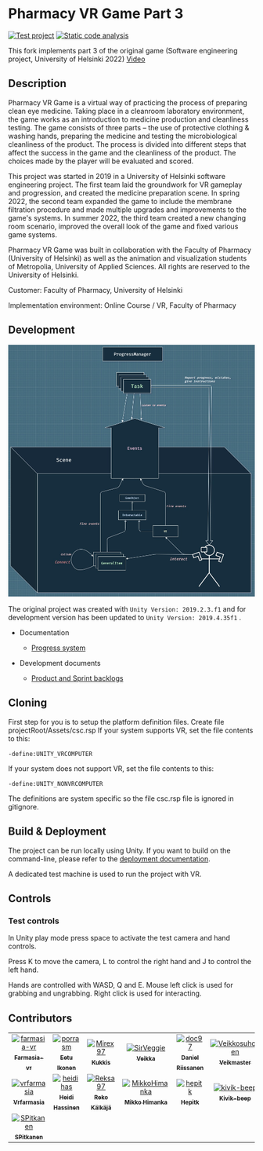 # Pharmacy VR Game Part 3

[![Test project](https://github.com/MikkoHimanka/farmasia-vr/actions/workflows/test_runner.yml/badge.svg)](https://github.com/MikkoHimanka/farmasia-vr/actions/workflows/test_runner.yml)
[![Static code analysis](https://github.com/MikkoHimanka/farmasia-vr/actions/workflows/code_analysis.yml/badge.svg)](https://github.com/MikkoHimanka/farmasia-vr/actions/workflows/code_analysis.yml)

This fork implements part 3 of the original game
(Software engineering project, University of Helsinki 2022)
[Video](https://youtu.be/pIKCZFZo2UA)

## Description

Pharmacy VR Game is a virtual way of practicing the process of preparing clean eye medicine. Taking place in a cleanroom laboratory environment, the game works as an introduction to medicine production and cleanliness testing. The game consists of three parts – the use of protective clothing & washing hands, preparing the medicine and testing the microbiological cleanliness of the product. The process is divided into different steps that affect the success in the game and the cleanliness of the product. The choices made by the player will be evaluated and scored.

This project was started in 2019 in a University of Helsinki software engineering project. The first team laid the groundwork for VR gameplay and progression, and created the medicine preparation scene. In spring 2022, the second team expanded the game to include the membrane filtration procedure and made multiple upgrades and improvements to the game's systems. In summer 2022, the third team created a new changing room scenario, improved the overall look of the game and fixed various game systems.

Pharmacy VR Game was built in collaboration with the Faculty of Pharmacy (University of Helsinki) as well as the animation and visualization students of Metropolia, University of Applied Sciences. All rights are reserved to the University of Helsinki.

Customer: Faculty of Pharmacy, University of Helsinki

Implementation environment: Online Course / VR, Faculty of Pharmacy

## Development

<img src=/Docs/architecture.jpg width="600" />

The original project was created with `Unity Version: 2019.2.3.f1` and for development version has been updated to `Unity Version: 2019.4.35f1` .

- Documentation
  - [Progress system](/Docs/progress_system.md)
 
- Development documents
  - [Product and Sprint backlogs](https://docs.google.com/spreadsheets/d/1ja0GFDzCd-8x3NgSYdBKIdUyQT5DWfr7M5xOzrtkwyA)

## Cloning

First step for you is to setup the platform definition files. Create file  projectRoot/Assets/csc.rsp
If your system supports VR, set the file contents to this:
```
-define:UNITY_VRCOMPUTER
```
If your system does not support VR, set the file contents to this:
```
-define:UNITY_NONVRCOMPUTER
```

The definitions are system specific so the file csc.rsp file is ignored in gitignore.

## Build & Deployment

The project can be run locally using Unity. If you want to build on the command-line, please refer to the [deployment documentation](https://github.com/ohtuprojekti-farmasia/farmasia-vr/wiki/Deployment).

A dedicated test machine is used to run the project with VR.

## Controls

### Test controls

In Unity play mode press space to activate the test camera and hand controls.

Press K to move the camera, L to control the right hand and J to control the left hand.

Hands are controlled with WASD, Q and E. Mouse left click is used for grabbing and ungrabbing. Right click is used for interacting. 

## Contributors

<!-- readme: contributors -start -->
<table>
<tr>
    <td align="center">
        <a href="https://github.com/farmasia-vr">
            <img src="https://avatars.githubusercontent.com/u/55394182?v=4" width="100;" alt="farmasia-vr"/>
            <br />
            <sub><b>Farmasia-vr</b></sub>
        </a>
    </td>
    <td align="center">
        <a href="https://github.com/porrasm">
            <img src="https://avatars.githubusercontent.com/u/31691452?v=4" width="100;" alt="porrasm"/>
            <br />
            <sub><b>Eetu Ikonen</b></sub>
        </a>
    </td>
    <td align="center">
        <a href="https://github.com/Mirex97">
            <img src="https://avatars.githubusercontent.com/u/32763253?v=4" width="100;" alt="Mirex97"/>
            <br />
            <sub><b>Kukkis</b></sub>
        </a>
    </td>
    <td align="center">
        <a href="https://github.com/SirVeggie">
            <img src="https://avatars.githubusercontent.com/u/32365239?v=4" width="100;" alt="SirVeggie"/>
            <br />
            <sub><b>Veikka</b></sub>
        </a>
    </td>
    <td align="center">
        <a href="https://github.com/doc97">
            <img src="https://avatars.githubusercontent.com/u/4580546?v=4" width="100;" alt="doc97"/>
            <br />
            <sub><b>Daniel Riissanen</b></sub>
        </a>
    </td>
    <td align="center">
        <a href="https://github.com/Veikkosuhonen">
            <img src="https://avatars.githubusercontent.com/u/54055199?v=4" width="100;" alt="Veikkosuhonen"/>
            <br />
            <sub><b>Veikmaster</b></sub>
        </a>
    </td></tr>
<tr>
    <td align="center">
        <a href="https://github.com/vrfarmasia">
            <img src="https://avatars.githubusercontent.com/u/98387910?v=4" width="100;" alt="vrfarmasia"/>
            <br />
            <sub><b>Vrfarmasia</b></sub>
        </a>
    </td>
    <td align="center">
        <a href="https://github.com/heidihas">
            <img src="https://avatars.githubusercontent.com/u/32390965?v=4" width="100;" alt="heidihas"/>
            <br />
            <sub><b>Heidi Hassinen</b></sub>
        </a>
    </td>
    <td align="center">
        <a href="https://github.com/Reksa97">
            <img src="https://avatars.githubusercontent.com/u/36817054?v=4" width="100;" alt="Reksa97"/>
            <br />
            <sub><b>Reko Kälkäjä</b></sub>
        </a>
    </td>
    <td align="center">
        <a href="https://github.com/MikkoHimanka">
            <img src="https://avatars.githubusercontent.com/u/28507056?v=4" width="100;" alt="MikkoHimanka"/>
            <br />
            <sub><b>Mikko Himanka</b></sub>
        </a>
    </td>
    <td align="center">
        <a href="https://github.com/hepitk">
            <img src="https://avatars.githubusercontent.com/u/31772375?v=4" width="100;" alt="hepitk"/>
            <br />
            <sub><b>Hepitk</b></sub>
        </a>
    </td>
    <td align="center">
        <a href="https://github.com/kivik-beep">
            <img src="https://avatars.githubusercontent.com/u/72075784?v=4" width="100;" alt="kivik-beep"/>
            <br />
            <sub><b>Kivik-beep</b></sub>
        </a>
    </td></tr>
<tr>
    <td align="center">
        <a href="https://github.com/SPitkanen">
            <img src="https://avatars.githubusercontent.com/u/77848087?v=4" width="100;" alt="SPitkanen"/>
            <br />
            <sub><b>SPitkanen</b></sub>
        </a>
    </td></tr>
</table>
<!-- readme: contributors -end -->
